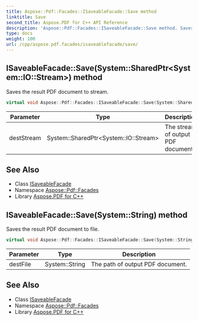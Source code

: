 ```yaml
---
title: Aspose::Pdf::Facades::ISaveableFacade::Save method
linktitle: Save
second_title: Aspose.PDF for C++ API Reference
description: 'Aspose::Pdf::Facades::ISaveableFacade::Save method. Saves the result PDF document to stream in C++.'
type: docs
weight: 100
url: /cpp/aspose.pdf.facades/isaveablefacade/save/
---
```

## ISaveableFacade::Save(System::SharedPtr\<System::IO::Stream\>) method


Saves the result PDF document to stream.

```cpp
virtual void Aspose::Pdf::Facades::ISaveableFacade::Save(System::SharedPtr<System::IO::Stream> destStream)=0
```


| Parameter | Type | Description |
| --- | --- | --- |
| destStream | System::SharedPtr\<System::IO::Stream\> | The stream of output PDF document. |

## See Also

* Class [ISaveableFacade](../)
* Namespace [Aspose::Pdf::Facades](../../)
* Library [Aspose.PDF for C++](../../../)
## ISaveableFacade::Save(System::String) method


Saves the result PDF document to file.

```cpp
virtual void Aspose::Pdf::Facades::ISaveableFacade::Save(System::String destFile)=0
```


| Parameter | Type | Description |
| --- | --- | --- |
| destFile | System::String | The path of output PDF document. |

## See Also

* Class [ISaveableFacade](../)
* Namespace [Aspose::Pdf::Facades](../../)
* Library [Aspose.PDF for C++](../../../)
